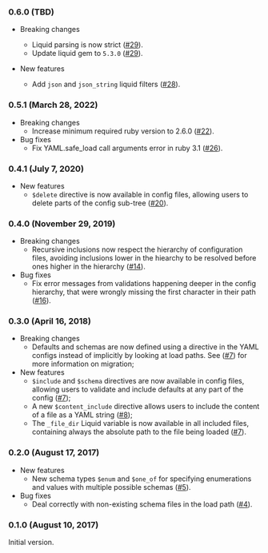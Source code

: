 ### 0.6.0 (TBD)

- Breaking changes
  - Liquid parsing is now strict ([#29](https://github.com/velocidi/frise/pull/29)).
  - Update liquid gem to `5.3.0` ([#29](https://github.com/velocidi/frise/pull/29)).

- New features
  - Add `json` and `json_string` liquid filters ([#28](https://github.com/velocidi/frise/pull/28)).
 
### 0.5.1 (March 28, 2022)

- Breaking changes
  - Increase minimum required ruby version to 2.6.0 ([#22](https://github.com/velocidi/frise/pull/22)).
- Bug fixes
  - Fix YAML.safe_load call arguments error in ruby 3.1 ([#26](https://github.com/velocidi/frise/pull/26)).

### 0.4.1 (July 7, 2020)

- New features
  - `$delete` directive is now available in config files, allowing users to delete parts of the
    config sub-tree ([#20](https://github.com/velocidi/frise/pull/20)).

### 0.4.0 (November 29, 2019)

- Breaking changes
  - Recursive inclusions now respect the hierarchy of configuration files, avoiding inclusions lower
    in the hiearchy to be resolved before ones higher in the hierarchy
    ([#14](https://github.com/velocidi/frise/pull/14)).
- Bug fixes
  - Fix error messages from validations happening deeper in the config hierarchy, that were wrongly
    missing the first character in their path ([#16](https://github.com/velocidi/frise/pull/16)).

### 0.3.0 (April 16, 2018)

- Breaking changes
  - Defaults and schemas are now defined using a directive in the YAML configs instead of
    implicitly by looking at load paths. See ([#7](https://github.com/velocidi/frise/pull/7)) for
    more information on migration;
- New features
  - `$include` and `$schema` directives are now available in config files, allowing users to
    validate and include defaults at any part of the config
    ([#7](https://github.com/velocidi/frise/pull/7));
  - A new `$content_include` directive allows users to include the content of a file as a YAML
    string ([#8](https://github.com/velocidi/frise/pull/8));
  - The `_file_dir` Liquid variable is now available in all included files, containing always the
    absolute path to the file being loaded ([#7](https://github.com/velocidi/frise/pull/7)).

### 0.2.0 (August 17, 2017)

- New features
  - New schema types `$enum` and `$one_of` for specifying enumerations and values with multiple
    possible schemas ([#5](https://github.com/velocidi/frise/pull/5)).
- Bug fixes
  - Deal correctly with non-existing schema files in the load path
    ([#4](https://github.com/velocidi/frise/pull/4)).

### 0.1.0 (August 10, 2017)

Initial version.
